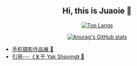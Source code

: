 <!--
**Juaoie/Juaoie** is a ✨ _special_ ✨ repository because its `README.md` (this file) appears on your GitHub profile.

Here are some ideas to get you started:

- 🔭 I’m currently working on ...
- 🌱 I’m currently learning ...
- 👯 I’m looking to collaborate on ...
- 🤔 I’m looking for help with ...
- 💬 Ask me about ...
- 📫 How to reach me: ...
- 😄 Pronouns: ...
- ⚡ Fun fact: ...
-->

<div align=center>

## Hi, this is Juaoie 👋

[![Top Langs](https://github-readme-stats.vercel.app/api/top-langs/?username=Juaoie&hide=html)](https://github.com/anuraghazra/github-readme-stats)

[![Anurag's GitHub stats](https://github-readme-stats.vercel.app/api?username=Juaoie&show_icons=true&theme=gotham)](https://github.com/anuraghazra/github-readme-stats)

</div>

- [手机摄影作品展 🌱](https://www.aliyundrive.com/s/MBvSuBxn3GA)
- [引用---《关于 Yak Shaving》 👯](https://antfu.me/posts/about-yak-shaving-zh)
